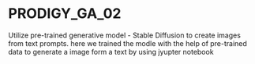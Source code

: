 # PRODIGY_GA_02
Utilize pre-trained generative model - Stable Diffusion to create images from text prompts.
here we trained the modle with the help of pre-trained data to generate a image form a text by using jyupter notebook 

